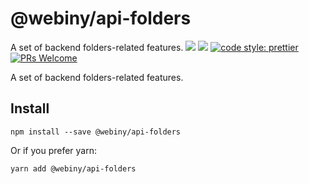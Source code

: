 # @webiny/api-folders

A set of backend folders-related features.
[![](https://img.shields.io/npm/dw/@webiny/api-folders.svg)](https://www.npmjs.com/package/@webiny/api-i18n)
[![](https://img.shields.io/npm/v/@webiny/api-folders.svg)](https://www.npmjs.com/package/@webiny/api-i18n)
[![code style: prettier](https://img.shields.io/badge/code_style-prettier-ff69b4.svg?style=flat-square)](https://github.com/prettier/prettier)
[![PRs Welcome](https://img.shields.io/badge/PRs-welcome-brightgreen.svg?style=flat-square)](http://makeapullrequest.com)

A set of backend folders-related features.

## Install

```
npm install --save @webiny/api-folders
```

Or if you prefer yarn:

```
yarn add @webiny/api-folders
```
